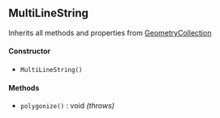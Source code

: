 ## MultiLineString

Inherits all methods and properties from [GeometryCollection](geometrycollection.md)

#### Constructor

- `MultiLineString()`

#### Methods

- `polygonize()` : void *(throws)*